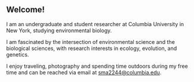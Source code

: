 ## Welcome!

I am an undergraduate and student researcher at Columbia University in New York, studying environmental biology.

I am fascinated by the intersection of environmental science and the biological sciences, with research interests in ecology, evolution, and genetics. 

I enjoy traveling, photography and spending time outdoors during my free time and can be reached via email at [sma2244@columbia.edu](sma2244@columbia.edu).


